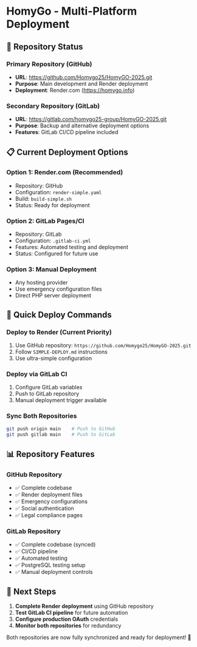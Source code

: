 # HomyGo - Multi-Platform Deployment

## 🚀 Repository Status

### **Primary Repository (GitHub)**
- **URL**: https://github.com/Homygo25/HomyGO-2025.git
- **Purpose**: Main development and Render deployment
- **Deployment**: Render.com (https://homygo.info)

### **Secondary Repository (GitLab)**
- **URL**: https://gitlab.com/homygo25-group/HomyGO-2025.git
- **Purpose**: Backup and alternative deployment options
- **Features**: GitLab CI/CD pipeline included

## 📋 Current Deployment Options

### **Option 1: Render.com (Recommended)**
- Repository: GitHub
- Configuration: `render-simple.yaml`
- Build: `build-simple.sh`
- Status: Ready for deployment

### **Option 2: GitLab Pages/CI**
- Repository: GitLab
- Configuration: `.gitlab-ci.yml`
- Features: Automated testing and deployment
- Status: Configured for future use

### **Option 3: Manual Deployment**
- Any hosting provider
- Use emergency configuration files
- Direct PHP server deployment

## 🔧 Quick Deploy Commands

### **Deploy to Render (Current Priority)**
1. Use GitHub repository: `https://github.com/Homygo25/HomyGO-2025.git`
2. Follow `SIMPLE-DEPLOY.md` instructions
3. Use ultra-simple configuration

### **Deploy via GitLab CI**
1. Configure GitLab variables
2. Push to GitLab repository
3. Manual deployment trigger available

### **Sync Both Repositories**
```bash
git push origin main    # Push to GitHub
git push gitlab main    # Push to GitLab
```

## 📊 Repository Features

### **GitHub Repository**
- ✅ Complete codebase
- ✅ Render deployment files
- ✅ Emergency configurations
- ✅ Social authentication
- ✅ Legal compliance pages

### **GitLab Repository**
- ✅ Complete codebase (synced)
- ✅ CI/CD pipeline
- ✅ Automated testing
- ✅ PostgreSQL testing setup
- ✅ Manual deployment controls

## 🎯 Next Steps

1. **Complete Render deployment** using GitHub repository
2. **Test GitLab CI pipeline** for future automation
3. **Configure production OAuth** credentials
4. **Monitor both repositories** for redundancy

Both repositories are now fully synchronized and ready for deployment! 🚀
